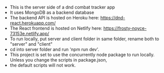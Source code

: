 - This is the server side of a dnd combat tracker app
- It uses MongoDB as a backend database
- The backend API is hosted on Heroku here: https://dnd-react.herokuapp.com/
- The React frontend is hosted on Netlify here:  https://frosty-noyce-73153e.netlify.app/
- To run locally, put server and client folder in same folder, rename both to "server" and "client"
- cd into server folder and run 'npm run dev'. 
- This project is set to use the concurrently node package to run locally. Unless you change the scripts in package.json,
- the default scripts will not work.
